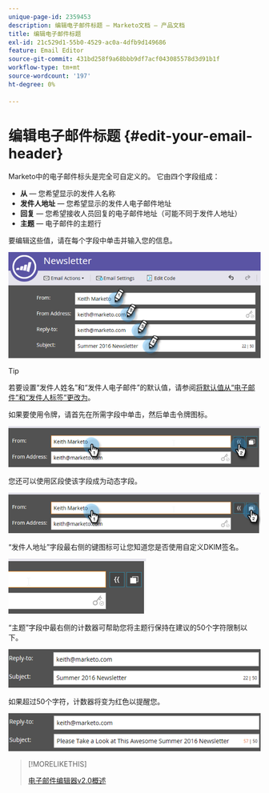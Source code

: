 ```yaml
---
unique-page-id: 2359453
description: 编辑电子邮件标题 — Marketo文档 — 产品文档
title: 编辑电子邮件标题
exl-id: 21c529d1-55b0-4529-ac0a-4dfb9d149686
feature: Email Editor
source-git-commit: 431bd258f9a68bbb9df7acf043085578d3d91b1f
workflow-type: tm+mt
source-wordcount: '197'
ht-degree: 0%

---
```


# 编辑电子邮件标题 {#edit-your-email-header}

Marketo中的电子邮件标头是完全可自定义的。 它由四个字段组成：

* **从** — 您希望显示的发件人名称
* **发件人地址** — 您希望显示的发件人电子邮件地址
* **回复** — 您希望接收人员回复的电子邮件地址（可能不同于发件人地址）
* **主题** — 电子邮件的主题行

要编辑这些值，请在每个字段中单击并输入您的信息。

![](assets/one-3.png)

>[!TIP]
>
>若要设置“发件人姓名”和“发件人电子邮件”的默认值，请参阅[将默认值从“电子邮件”和“发件人标签”更改为](/help/marketo/product-docs/administration/email-setup/change-the-default-from-email-and-from-label.md)。

如果要使用令牌，请首先在所需字段中单击，然后单击令牌图标。

![](assets/two-3.png)

您还可以使用区段使该字段成为动态字段。

![](assets/three-2.png)

“发件人地址”字段最右侧的键图标可让您知道您是否使用自定义DKIM签名。

![](assets/four-2.png)

“主题”字段中最右侧的计数器可帮助您将主题行保持在建议的50个字符限制以下。

![](assets/five-1.png)

如果超过50个字符，计数器将变为红色以提醒您。

![](assets/six-1.png)

>[!MORELIKETHIS]
>
>[电子邮件编辑器v2.0概述](/help/marketo/product-docs/email-marketing/general/email-editor-2/email-editor-v2-0-overview.md)
